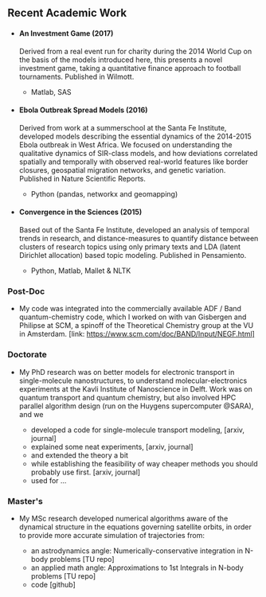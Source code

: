 <!-- ## ACADEMIC -->

## Recent Academic Work

* #### An Investment Game (2017)
  Derived from a real event run for charity during the 2014 World Cup on the basis of the models introduced here, this presents a novel investment game, taking a quantitative finance approach to football tournaments. Published in Wilmott.
  - Matlab, SAS

    
* #### Ebola Outbreak Spread Models (2016)
  Derived from work at a summerschool at the Santa Fe Institute, developed models describing the essential dynamics of the 2014-2015 Ebola outbreak in West Africa. We focused on understanding the qualitative dynamics of SIR-class models, and how deviations correlated spatially and temporally with observed real-world features like border closures, geospatial migration networks, and genetic variation. Published in Nature Scientific Reports.
  - Python (pandas, networkx and geomapping)


* #### Convergence in the Sciences (2015)
  Based out of the Santa Fe Institute, developed an analysis of temporal trends in research, and distance-measures to quantify distance between clusters of research topics using only primary texts and LDA (latent Dirichlet allocation) based topic modeling. Published in Pensamiento.
  - Python, Matlab, Mallet & NLTK


### Post-Doc

* My code was integrated into the commercially available ADF / Band quantum-chemistry code, which I worked on with van Gisbergen and Philipse at SCM, a spinoff of the Theoretical Chemistry group at the VU in Amsterdam. 
    [link: https://www.scm.com/doc/BAND/Input/NEGF.html]


### Doctorate

* My PhD research was on better models for electronic transport in single-molecule nanostructures, to understand molecular-electronics experiments at the Kavli Institute of Nanoscience in Delft. Work was on quantum transport and quantum chemistry, but also involved HPC parallel algorithm design (run on the Huygens supercomputer @SARA), and we

  - developed a code for single-molecule transport modeling, [arxiv, journal]
  - explained some neat experiments, [arxiv, journal]
  - and  extended the theory a bit
  - while establishing the feasibility of way cheaper methods you should probably use first. [arxiv, journal]
  - used for ...


### Master's

* My MSc research developed numerical algorithms aware of the dynamical structure in the equations governing satellite orbits, in order to provide more accurate simulation of trajectories from:
    
  - an astrodynamics angle: Numerically-conservative integration in N-body problems [TU repo]
  - an applied math angle: Approximations to 1st Integrals in N-body problems [TU repo]
  - code [github]
